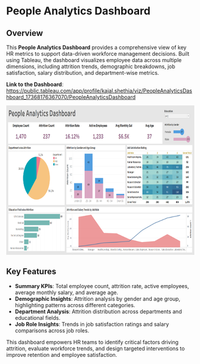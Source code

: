 # People Analytics Dashboard

## Overview
This **People Analytics Dashboard** provides a comprehensive view of key HR metrics to support data-driven workforce management decisions. Built using Tableau, the dashboard visualizes employee data across multiple dimensions, including attrition trends, demographic breakdowns, job satisfaction, salary distribution, and department-wise metrics.

**Link to the Dashboard**: https://public.tableau.com/app/profile/kajal.shethia/viz/PeopleAnalyticsDashboard_17368176367070/PeopleAnalyticsDashboard 

<img src="dashboard-preview.png" alt="Alt text" width="850" height="400">

## Key Features
- **Summary KPIs**: Total employee count, attrition rate, active employees, average monthly salary, and average age.
- **Demographic Insights**: Attrition analysis by gender and age group, highlighting patterns across different categories.
- **Department Analysis**: Attrition distribution across departments and educational fields.
- **Job Role Insights**: Trends in job satisfaction ratings and salary comparisons across job roles.

This dashboard empowers HR teams to identify critical factors driving attrition, evaluate workforce trends, and design targeted interventions to improve retention and employee satisfaction.
